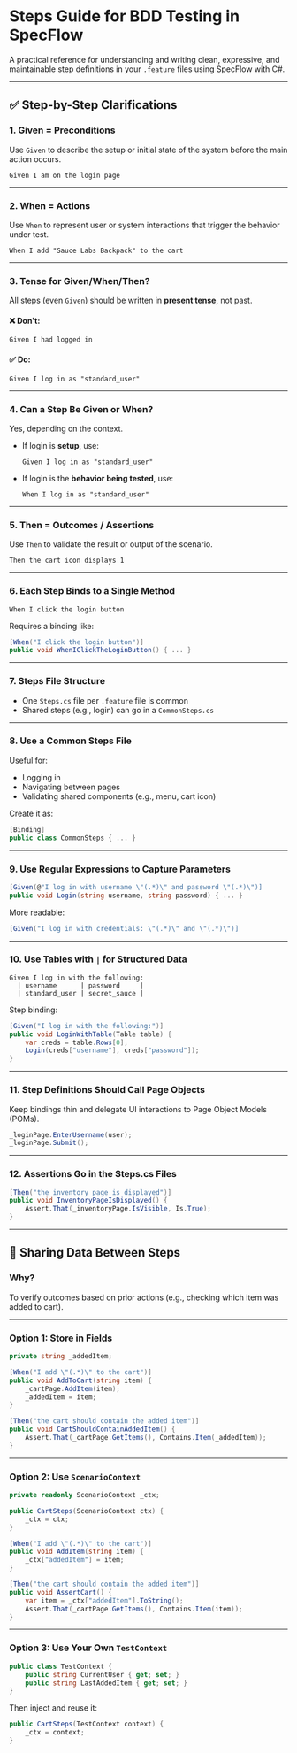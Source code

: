 # Steps Guide for BDD Testing in SpecFlow

A practical reference for understanding and writing clean, expressive, and maintainable step definitions in your `.feature` files using SpecFlow with C#.

---

## ✅ Step-by-Step Clarifications

### 1. **Given = Preconditions**
Use `Given` to describe the setup or initial state of the system before the main action occurs.

```gherkin
Given I am on the login page
```

---

### 2. **When = Actions**
Use `When` to represent user or system interactions that trigger the behavior under test.

```gherkin
When I add "Sauce Labs Backpack" to the cart
```

---

### 3. **Tense for Given/When/Then?**
All steps (even `Given`) should be written in **present tense**, not past.

#### ❌ Don't:
```gherkin
Given I had logged in
```

#### ✅ Do:
```gherkin
Given I log in as "standard_user"
```

---

### 4. **Can a Step Be Given or When?**
Yes, depending on the context.

- If login is **setup**, use:
  ```gherkin
  Given I log in as "standard_user"
  ```

- If login is the **behavior being tested**, use:
  ```gherkin
  When I log in as "standard_user"
  ```

---

### 5. **Then = Outcomes / Assertions**
Use `Then` to validate the result or output of the scenario.

```gherkin
Then the cart icon displays 1
```

---

### 6. **Each Step Binds to a Single Method**
```gherkin
When I click the login button
```
Requires a binding like:
```csharp
[When("I click the login button")]
public void WhenIClickTheLoginButton() { ... }
```

---

### 7. **Steps File Structure**
- One `Steps.cs` file per `.feature` file is common
- Shared steps (e.g., login) can go in a `CommonSteps.cs`

---

### 8. **Use a Common Steps File**
Useful for:
- Logging in
- Navigating between pages
- Validating shared components (e.g., menu, cart icon)

Create it as:
```csharp
[Binding]
public class CommonSteps { ... }
```

---

### 9. **Use Regular Expressions to Capture Parameters**
```csharp
[Given(@"I log in with username \"(.*)\" and password \"(.*)\")]
public void Login(string username, string password) { ... }
```

More readable:
```csharp
[Given("I log in with credentials: \"(.*)\" and \"(.*)\")]
```

---

### 10. **Use Tables with `|` for Structured Data**
```gherkin
Given I log in with the following:
  | username      | password     |
  | standard_user | secret_sauce |
```

Step binding:
```csharp
[Given("I log in with the following:")]
public void LoginWithTable(Table table) {
    var creds = table.Rows[0];
    Login(creds["username"], creds["password"]);
}
```

---

### 11. **Step Definitions Should Call Page Objects**
Keep bindings thin and delegate UI interactions to Page Object Models (POMs).

```csharp
_loginPage.EnterUsername(user);
_loginPage.Submit();
```

---

### 12. **Assertions Go in the Steps.cs Files**
```csharp
[Then("the inventory page is displayed")]
public void InventoryPageIsDisplayed() {
    Assert.That(_inventoryPage.IsVisible, Is.True);
}
```

---

## 🔑 Sharing Data Between Steps

### Why?
To verify outcomes based on prior actions (e.g., checking which item was added to cart).

---

### Option 1: Store in Fields
```csharp
private string _addedItem;

[When("I add \"(.*)\" to the cart")]
public void AddToCart(string item) {
    _cartPage.AddItem(item);
    _addedItem = item;
}

[Then("the cart should contain the added item")]
public void CartShouldContainAddedItem() {
    Assert.That(_cartPage.GetItems(), Contains.Item(_addedItem));
}
```

---

### Option 2: Use `ScenarioContext`
```csharp
private readonly ScenarioContext _ctx;

public CartSteps(ScenarioContext ctx) {
    _ctx = ctx;
}

[When("I add \"(.*)\" to the cart")]
public void AddItem(string item) {
    _ctx["addedItem"] = item;
}

[Then("the cart should contain the added item")]
public void AssertCart() {
    var item = _ctx["addedItem"].ToString();
    Assert.That(_cartPage.GetItems(), Contains.Item(item));
}
```

---

### Option 3: Use Your Own `TestContext`
```csharp
public class TestContext {
    public string CurrentUser { get; set; }
    public string LastAddedItem { get; set; }
}
```
Then inject and reuse it:
```csharp
public CartSteps(TestContext context) {
    _ctx = context;
}
```
